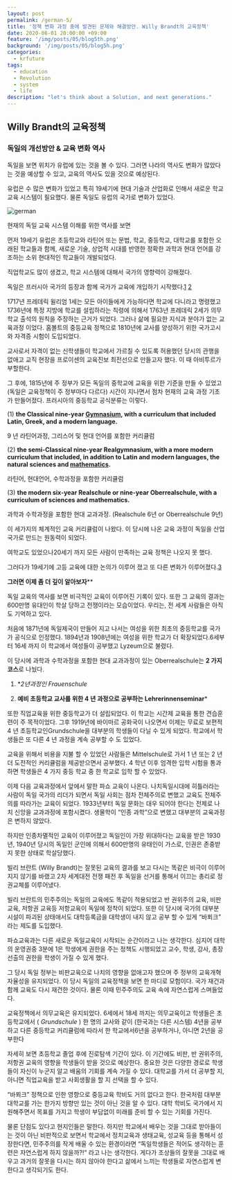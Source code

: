 ```yaml
---
layout: post
permalink: /german-5/
title: '정책 변화 과정 중에 발견된 문제와 해결방안. Willy Brandt의 교육정책'
date: 2020-06-01 20:00:00 +09:00
feature: '/img/posts/05/blog5th.png'
background: '/img/posts/05/blog5h.png'
categories:
  - krfuture
tags:
  - education
  - Revolution
  - system
  - life
description: "let's think about a Solution, and next generations."
---
```




## Willy Brandt의 교육정책



### 독일의 개선방안 & 교육 변화 역사



독일을 보면 위치가 유럽에 있는 것을 볼 수 있다. 그러면 나라의 역사도 변화가 많았다는 것을 예상할 수 있고, 교육의 역사도 있을 것으로 예상된다.

유럽은 수 많은 변화가 있었고 특히 19세기에 현대 기술과 산업화로 인해서 새로운 학교 교육 시스템이 필요했다. 물론 독일도 유럽의 국가로 변화가 있었다.



![german](https://images.unsplash.com/photo-1579626747178-6b17360cbf44?ixlib=rb-1.2.1&ixid=eyJhcHBfaWQiOjEyMDd9&auto=format&fit=crop&w=800&q=60 "german.")



현재의 독일 교육 시스템 이해를 위한 역사를 보면

먼저 19세기 유럽은 초등학교와 라틴어 또는 문법, 학교, 중등학교, 대학교를 포함한 오래된 학교들과 함께, 새로운 기술, 상업적 시대를 반영한 정확한 과학과 현대 언어를 강조하는 소위 현대적인 학교들이 개발되었다.

직업학교도 많이 생겼고, 학교 시스템에 대해서 국가의 영향력이 강해졌다.



독일은 프러시아 국가의 등장과 함께 국가가 교육에 개입하기 시작했다.[1]( https://en.wikipedia.org/wiki/Prussian_education_system)    [2]( https://en.wikipedia.org/wiki/Education_in_Germany)



1717년 프레데릭 윌리엄 1세는 모든 아이들에게 가능하다면 학교에 다니라고 명령했고 1736년에 특정 지방에 학교를 설립하라는 칙령에 의해서 1763년 프레데릭 2세가 의무 학교 출석의 원칙을 주장하는 근거가 되었다. 그러나 삶에 필요한 지식과 분야가 없는 교육과정 이었다. 홈볼트의 중등교육 정책으로 1810년에 교사를 양성하기 위한 국가고시와 자격증 시험이 도입되었다.

교사로서 자격이 없는 신학생들이 학교에서 가르칠 수 있도록 허용했던 당시의 관행을 없애고 교직 현장을 프로이센의 교육진보 최전선으로 만들고자 했다. 이 때 아비투르가 부할한다.



그 후에, 1815년에 주 정부가 모든 독일의 중학교에 교육을 위한 기준을 만들 수 있었고 (독일은 교육정책이 주 정부마다 다르다) 시간이 지나면서 점차 현재의 교육 과정 기초가 만들어졌다. 프러시아의 중등학교 공식분류는 이렇다.



(1) **the Classical nine-year [Gymnasium](https://www.britannica.com/topic/Gymnasium-German-school), with a curriculum that included Latin, Greek, and a modern language.**

9 년 라틴어과정, 그리스어 및 현대 언어를 포함한 커리큘럼

(2) **the semi-Classical nine-year Realgymnasium, with a more modern curriculum that included, in addition to Latin and modern languages, the natural sciences and [mathematics](https://www.britannica.com/science/mathematics).**

라틴어, 현대언어, 수학과정을 포함한 커리큘럼

(3) **the modern six-year Realschule or nine-year Oberrealschule, with a curriculum of sciences and mathematics.**

과학과  수학과정을 포함한 현대 교과과정. (Realschule 6년 or Oberrealschule 9년)



이 세가지의  체계적인 교육 커리큘럼이 나왔다. 이 당시에 나온 교육 과정이 독일을 산업 국가로 만드는 원동력이 되었다.

여학교도 있었으나20세기 까지 모든 사람이 만족하는 교육 정책은 나오지 못 했다.

그러다가 19세기에 고등 교육에 대한 논의가 이루어 졌고 또 다른 변화가 이루어졌다.[3]( https://www.britannica.com/topic/education/Social-reconstructionist-education#ref47653)

**그러면 이제 좀 더 깊이 알아보자****

독일 교육의 역사를 보면 비극적인 교육이 이루어진 기록이 있다. 또한 그 교육의 결과는 600만명 유대인이 학살 당하고 전쟁이라는 모습이었다. 우리는, 전 세계 사람들은 아직도 기억하고 있다.



처음에 1871년에  독일제국이 만들어 지고 나서는 여성을 위한 최초의 중등학교를 국가가 공식으로 인정했다. 1894년과 1908년에는 여성을 위한 학교가 더 확장되었다.6세부터 16세 까지 이 학교에서 여성들이 공부했고  Lyzeum으로 불렸다.



이 당시에 과학과 수학과정을 포함한 현대 교과과정이 있는 Oberrealschule는 **2 가지 코스**로 나눴다.

1)  **2년과정인 *Frauenschule**

2)  **예비 초등학교 교사를 위한 4 년 과정으로 공부하는 Lehrerinnenseminar***

또한 직업교육을 위한 중등학교가 더 설립되었다. 이 학교는 시간제 교육을 통한 견습훈련이  주 목적이었다. 그후 1919년에 바이마르 공화국이 나오면서 이제는 무료로 보편적 4 년 초등학교인Grundschule을 대부분의 학생들이 다닐 수 있게 되었다. 학교에서 학생들은 또 다른 4 년 과정을 계속 공부할 수 도 있었다.



교육을 위해서 비용을 지불 할 수 있었던 사람들은 Mittelschule로 가서 1 년 또는 2 년 더 도전적인 커리큘럼을 제공받으면서 공부했다. 4 학년 이후 엄격한 입학 시험을 통과하면 학생들은 4 가지 중등 학교 중 한 학교로 입학 할 수 있었다.



이제 다음 교육과정에서 앞에서 말한 파쇼 교육이 나온다. 나치독일시대에 히틀러라는 사람이 독일 국가의 리더가 되면서 독일 사회는 점차 전체주의로 변했고 교육도 전체주의를 따라가는 교육이 되었다. 1933년부터 독일 문화는 대우 되어야 한다는 전제로 나치 신앙을 교과과정에 포함시켰다. 생물학이 “인종 과학”으로 변했고 대부분의 교육과정은 변하지 않았다.



하지만 인종차멸적인 교육이 이루어졌고 독일인이 가장 위대하다는 교육을 받은 1930년, 1940년 당시의 독일인 군인에 의해서 600만명의 유태인이 가스로, 인권은 존중받지 못한 상태로 학살당했다.



빌리 브란트 (Willy Brandt)는 잘못된 교육의 결과를 보고 다시는 똑같은 비극이 이루어 지지 않기를 바랬고 2차 세계대전 전쟁 패전 후 독일을 선거를 통해서 이끄는 총리로 정권교체를 이루어냈다.

빌리 브란트의 민주주의는 독일의 교육에도 똑같이 적용되었고 반 권위주의 교육, 비판교육, 저항권 교육등 저항교육이 독일에 정착이 되었다. 또한 이 당시에 국가의 대부분 시설이 파괴된 상태애서도 대학등록금을 대학생이 내지 않고 공부 할 수 있게 “바푀크” 라는 제도를 도입했다.



파쇼교육과는 다른 새로운 독일교육이 시작되는 순간이라고 나는 생각한다. 심지어 대학의 운영권중 3분에 1은 학생에게 권한을 주는 정책도 시행되었고 교수, 학생, 강사, 총장선출의 권한을 학생이 가질 수 있게 했다.



그 당시 독일 정부는 비판교육으로 나치의 영향을 없애고자 했으며 주 정부의 교육개혁 자율성을 유지되었다. 이 당시 독일의 교육정책을 보면 한 마디로 모험이다. 국가 재건과 함께 교육도 다시 재건한 것이다. 물론 이때 민주주의도 교육 속에 자연스럽게 스며들었다.



교육정책에서 의무교육은 유지되었다.  6세에서 18세 까지는 의무교육이고 학생들은 초등학교에서 ( *Grundschule* ) 한 명의 교사와 같이 (한국과는 다른 시스템) 4년을 공부하고 다른 중등학교 커리큘럼에 따라서  한 학교에서6년을 공부하거나, 아니면 2년을 공부한다



자세히 보면 초등학교 졸업 후에 진로탐색 기간이 있다. 이 기간에도 비판, 반 권위주의, 저항권 교육의 영향을 학생들이 받을 것으로 예상한다.  중요한 것은 다양한 경로로 학생들이 자신이 누군지 알고 배움의 기회를 계속 가질 수 있다. 대학교를 가서 더 공부할 지, 아니면 직업교육을 받고 사회생활을 할 지 선택을 할 수 있다.



“바푀크” 정책으로 인한 영향으로 중등교육 학비도 거의 없다고 한다. 한국처럼 대부분 대학교를 가는 한가지 방향만 있는 것이 아닌 것을 알 수 있다. 대학 학비도 국가에서 지원해주면서 목표를 가지고 학생이 부담없이 미래를 준비 할 수 있는 기회를 가진다.  



물론 단점도 있다고 현지인들은 말한다. 하지만 학교에서 배우는 것을 그대로 받아들이는 것이 아닌 비판적으로 보면서 학교에서 정치교육과 생태교육, 성교육 등을 통해서 성장한다면, 민주주의를 작게 배울 수 있는 환경이라면 “독일학생들은 적어도 생각하는 훈련은 자연스럽게 하지 않을까?!“ 라고 나는 생각한다. 게다가 조상들의 잘못을 그대로 배우고 과거의 잘못을 다시는 하지 않아야 한다고 삶에서 느끼는 학생들로 자연스럽게 변한다고 생각되기도 한다.
